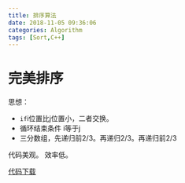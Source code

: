 ```yaml
---
title: 排序算法
date: 2018-11-05 09:36:06
categories: Algorithm
tags: [Sort,C++]
---
```


# 完美排序

思想：
- `if`i位置比j位置小，二者交换。
- 循环结束条件 i等于j
- 三分数组，先递归前2/3。再递归2/3。再递归前2/3

代码美观。
效率低。

[代码下载](/Downloads/sort.cpp)

<!---more--->

